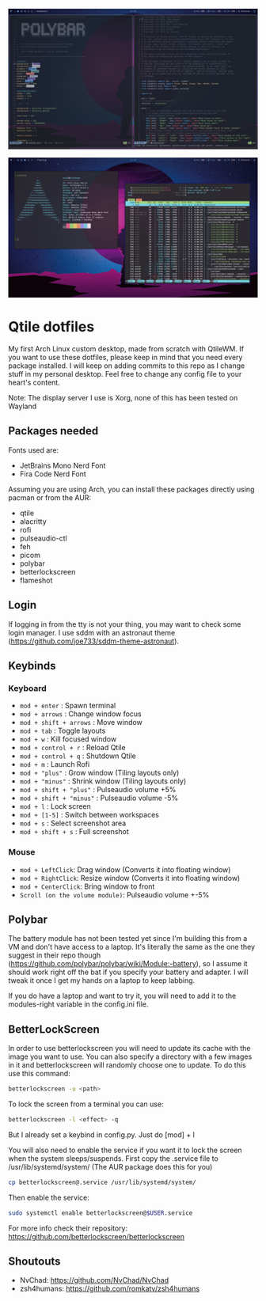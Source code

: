 ![alt text](./screenshots/archlab2.png)

![alt text](./screenshots/archlab3.png)

# Qtile dotfiles

My first Arch Linux custom desktop, made from scratch with QtileWM.
If you want to use these dotfiles, please keep in mind that you need every package installed.
I will keep on adding commits to this repo as I change stuff in my personal desktop.
Feel free to change any config file to your heart's content.

Note: The display server I use is Xorg, none of this has been tested on Wayland


## Packages needed

Fonts used are:
  - JetBrains Mono Nerd Font
  - Fira Code Nerd Font

Assuming you are using Arch, you can install these packages directly using pacman or from the AUR:
  - qtile
  - alacritty
  - rofi
  - pulseaudio-ctl
  - feh
  - picom
  - polybar
  - betterlockscreen
  - flameshot

## Login

If logging in from the tty is not your thing, you may want to check some login manager. I use sddm with an astronaut theme (https://github.com/joe733/sddm-theme-astronaut).

## Keybinds

### Keyboard

+ `mod + enter` : Spawn terminal
+ `mod + arrows` : Change window focus
+ `mod + shift + arrows` : Move window
+ `mod + tab` : Toggle layouts
+ `mod + w` : Kill focused window
+ `mod + control + r` : Reload Qtile
+ `mod + control + q` : Shutdown Qtile
+ `mod + m` : Launch Rofi
+ `mod + "plus"` : Grow window (Tiling layouts only)
+ `mod + "minus"` : Shrink  window (Tiling layouts only)
+ `mod + shift + "plus"` : Pulseaudio volume +5%
+ `mod + shift + "minus"` : Pulseaudio volume -5%
+ `mod + l` : Lock screen 
+ `mod + [1-5]` : Switch between workspaces
+ `mod + s` : Select screenshot area
+ `mod + shift + s` : Full screenshot 


### Mouse

+ `mod + LeftClick`: Drag window (Converts it into floating window)
+ `mod + RightClick`: Resize window (Converts it into floating window)
+ `mod + CenterClick`: Bring window to front 
+ `Scroll (on the volume module)`: Pulseaudio volume +-5%

## Polybar

The battery module has not been tested yet since I'm building this from a VM and don't have access to a laptop. It's literally the same as the one they suggest in their repo though (https://github.com/polybar/polybar/wiki/Module:-battery), so I assume it should work right off the bat if you specify your battery and adapter. I will tweak it once I get my hands on a laptop to keep labbing.

If you do have a laptop and want to try it, you will need to add it to the modules-right variable in the config.ini file.

## BetterLockScreen

In order to use betterlockscreen you will need to update its cache with the image you want to use.
You can also specify a directory with a few images in it and betterlockscreen will randomly choose one to update.
To do this use this command:
```bash
betterlockscreen -u <path>
```
To lock the screen from a terminal you can use:
```bash
betterlockscreen -l <effect> -q
```
But I already set a keybind in config.py. Just do [mod] + l

You will also need to enable the service if you want it to lock the screen when the system sleeps/suspends.
First copy the .service file to /usr/lib/systemd/system/ (The AUR package does this for you)
```bash
cp betterlockscreen@.service /usr/lib/systemd/system/
```
Then enable the service:
```bash
sudo systemctl enable betterlockscreen@$USER.service
```

For more info check their repository: https://github.com/betterlockscreen/betterlockscreen

## Shoutouts
  - NvChad: https://github.com/NvChad/NvChad
  - zsh4humans: https://github.com/romkatv/zsh4humans
